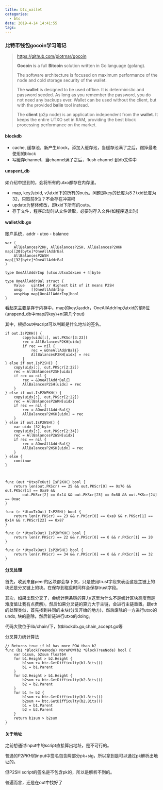 ```yaml
---
title: btc_wallet
categories:
  - btc
date: 2019-4-14 14:41:55
tags:
---
```


### 比特币钱包gocoin学习笔记

> <https://github.com/piotrnar/gocoin>
>
> **Gocoin** is a full **Bitcoin** solution written in Go language (golang).
>
> The software architecture is focused on maximum performance of the node and cold storage security of the wallet.
>
> The **wallet** is designed to be used offline. It is deterministic and password seeded. As long as you remember the password, you do not need any backups ever. Wallet can be used without the client, but with the provided **balio** tool instead.
>
> The **client** (p2p node) is an application independent from the **wallet**. It keeps the entire UTXO set in RAM, providing the best block processing performance on the market.



#### blockdb

- cache, 缓存池，新产生block，添加入缓存池，当缓存池满了之后，踢掉最老使用的block
- 写缓存channel，当channel满了之后，flush channel 到db文件中



#### unspent_db

如介绍中提到的，会将所有的utxo都存在内存里。

- map, key为txid, v为txid下的所有的outs。问题是key的长度为8？txid长度为32，只取前8位？不会存在冲突吗
- update为整体修改，即txid下所有的outs。
- 存于文件，程序启动时从文件读取，必要时存入文件(如程序退出时)



#### wallet/db.go

账户系统，addr - utxo - balance

```
var (
	AllBalancesP2KH, AllBalancesP2SH, AllBalancesP2WKH map[[20]byte]*OneAllAddrBal
	AllBalancesP2WSH                                   map[[32]byte]*OneAllAddrBal
)

type OneAllAddrInp [utxo.UtxoIdxLen + 4]byte

type OneAllAddrBal struct {
	Value   uint64 // Highest bit of it means P2SH
	unsp    []OneAllAddrInp
	unspMap map[OneAllAddrInp]bool
}

```

看起来主要是存于内存中，map的key为addr，OneAllAddrInp为txid的前8位(unspend_db中map的key)+n(第几个out)

其中，根据out中script可以判断是什么地址的签名。

```
if out.IsP2KH() {
		copy(uidx[:], out.PKScr[3:23])
		rec = AllBalancesP2KH[uidx]
		if rec == nil {
			rec = &OneAllAddrBal{}
			AllBalancesP2KH[uidx] = rec
		}
} else if out.IsP2SH() {
	copy(uidx[:], out.PKScr[2:22])
	rec = AllBalancesP2SH[uidx]
	if rec == nil {
		rec = &OneAllAddrBal{}
		AllBalancesP2SH[uidx] = rec
	}
} else if out.IsP2WPKH() {
	copy(uidx[:], out.PKScr[2:22])
	rec = AllBalancesP2WKH[uidx]
	if rec == nil {
		rec = &OneAllAddrBal{}
		AllBalancesP2WKH[uidx] = rec
	}
} else if out.IsP2WSH() {
	var uidx [32]byte
	copy(uidx[:], out.PKScr[2:34])
	rec = AllBalancesP2WSH[uidx]
	if rec == nil {
		rec = &OneAllAddrBal{}
		AllBalancesP2WSH[uidx] = rec
	}
} else {
	continue
}



func (out *UtxoTxOut) IsP2KH() bool {
	return len(out.PKScr) == 25 && out.PKScr[0] == 0x76 && out.PKScr[1] == 0xa9 &&
		out.PKScr[2] == 0x14 && out.PKScr[23] == 0x88 && out.PKScr[24] == 0xac
}

func (r *UtxoTxOut) IsP2SH() bool {
	return len(r.PKScr) == 23 && r.PKScr[0] == 0xa9 && r.PKScr[1] == 0x14 && r.PKScr[22] == 0x87
}

func (r *UtxoTxOut) IsP2WPKH() bool {
	return len(r.PKScr) == 22 && r.PKScr[0] == 0 && r.PKScr[1] == 20
}

func (r *UtxoTxOut) IsP2WSH() bool {
	return len(r.PKScr) == 34 && r.PKScr[0] == 0 && r.PKScr[1] == 32
}

```





#### 分叉处理

首先，收到来自peer的区块都会存下来，只是使用trust字段来表面这是主链上的块还是分叉链上的块。在保存到磁盘时同样会保存trust字段。

其次，如果出现分叉了，会统计两条链的算力(这里为什么不是统计区块高度而是难度值让我有点费解)，然后如果分叉链的算力大于主链，会进行主链重置。跟eth的处理类似，首先找到共同的主块(分叉开始的地方)，然后废除的一方进行utxo的undo, 块的删除，然后新链进行utxo的doing。

代码大致位于lib/chain/下，如blockdb.go,chain_accept.go等



分叉算力统计算法

```
// Returns true if b1 has more POW than b2
func (b1 *BlockTreeNode) MorePOW(b2 *BlockTreeNode) bool {
	var b1sum, b2sum float64
	for b1.Height > b2.Height {
		b1sum += btc.GetDifficulty(b1.Bits())
		b1 = b1.Parent
	}
	for b2.Height > b1.Height {
		b2sum += btc.GetDifficulty(b2.Bits())
		b2 = b2.Parent
	}
	for b1 != b2 {
		b1sum += btc.GetDifficulty(b1.Bits())
		b2sum += btc.GetDifficulty(b2.Bits())
		b1 = b1.Parent
		b2 = b2.Parent
	}
	return b1sum > b2sum
}

```





#### 关于地址

之前想通过input中的script直接算出地址，是不可行的。

普通的*P2PKH*的input中签名包含两部分pk+sig，所以拿到是可以通过pk解析出地址的。

但P2SH script的签名是不包含pk的，所以是解析不到的。

普遍而言，还是在out中找好了
